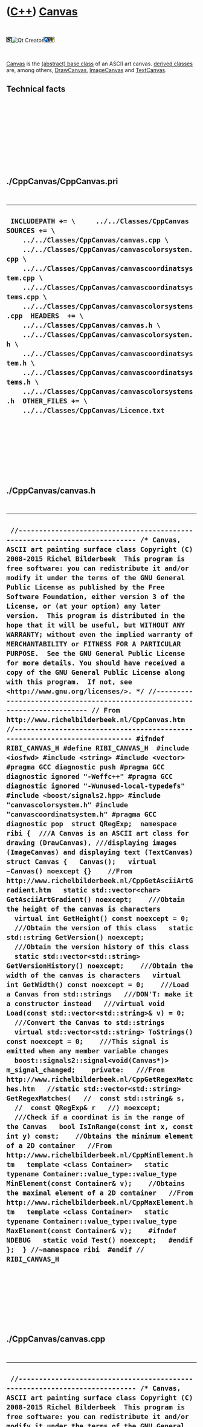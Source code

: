 
 

 

 

 

 

([C++](Cpp.md)) [Canvas](CppCanvas.md)
========================================

 

![STL](PicStl.png)![Qt
Creator](PicQtCreator.png)![Lubuntu](PicLubuntu.png)![Windows](PicWindows.png)

 

[Canvas](CppCanvas.md) is the [(abstract) base
class](CppAbstractBaseClass.md) of an ASCII art canvas. [derived
classes](CppDerivedClass.md) are, among others,
[DrawCanvas](CppDrawCanvas.md), [ImageCanvas](CppImageCanvas.md) and
[TextCanvas](CppTextCanvas.md).

Technical facts
---------------

 

 

 

 

 

 

./CppCanvas/CppCanvas.pri
-------------------------

 

  ----------------------------------------------------------------------------------------------------------------------------------------------------------------------------------------------------------------------------------------------------------------------------------------------------------------------------------------------------------------------------------------------------------------------------------------------------------------------------------------------------------------------------------------------------------------------------------------------------------------------------------------------------------------
  ` INCLUDEPATH += \     ../../Classes/CppCanvas  SOURCES += \     ../../Classes/CppCanvas/canvas.cpp \     ../../Classes/CppCanvas/canvascolorsystem.cpp \     ../../Classes/CppCanvas/canvascoordinatsystem.cpp \     ../../Classes/CppCanvas/canvascoordinatsystems.cpp \     ../../Classes/CppCanvas/canvascolorsystems.cpp  HEADERS  += \     ../../Classes/CppCanvas/canvas.h \     ../../Classes/CppCanvas/canvascolorsystem.h \     ../../Classes/CppCanvas/canvascoordinatsystem.h \     ../../Classes/CppCanvas/canvascoordinatsystems.h \     ../../Classes/CppCanvas/canvascolorsystems.h  OTHER_FILES += \     ../../Classes/CppCanvas/Licence.txt`
  ----------------------------------------------------------------------------------------------------------------------------------------------------------------------------------------------------------------------------------------------------------------------------------------------------------------------------------------------------------------------------------------------------------------------------------------------------------------------------------------------------------------------------------------------------------------------------------------------------------------------------------------------------------------

 

 

 

 

 

./CppCanvas/canvas.h
--------------------

 

  -------------------------------------------------------------------------------------------------------------------------------------------------------------------------------------------------------------------------------------------------------------------------------------------------------------------------------------------------------------------------------------------------------------------------------------------------------------------------------------------------------------------------------------------------------------------------------------------------------------------------------------------------------------------------------------------------------------------------------------------------------------------------------------------------------------------------------------------------------------------------------------------------------------------------------------------------------------------------------------------------------------------------------------------------------------------------------------------------------------------------------------------------------------------------------------------------------------------------------------------------------------------------------------------------------------------------------------------------------------------------------------------------------------------------------------------------------------------------------------------------------------------------------------------------------------------------------------------------------------------------------------------------------------------------------------------------------------------------------------------------------------------------------------------------------------------------------------------------------------------------------------------------------------------------------------------------------------------------------------------------------------------------------------------------------------------------------------------------------------------------------------------------------------------------------------------------------------------------------------------------------------------------------------------------------------------------------------------------------------------------------------------------------------------------------------------------------------------------------------------------------------------------------------------------------------------------------------------------------------------------------------------------------------------------------------------------------------------------------------------------------------------------------------------------------------------------------------------------------------------------------------------------------------------------------------------------------------------------------------------------------------------------------------------------------------------------------------------------------------------------------------------------------------------------------------------------------------------------------------------------------------------------------------------------------------------------------------------------------------------------------------------------------------------------------------------
  ` //--------------------------------------------------------------------------- /* Canvas, ASCII art painting surface class Copyright (C) 2008-2015 Richel Bilderbeek  This program is free software: you can redistribute it and/or modify it under the terms of the GNU General Public License as published by the Free Software Foundation, either version 3 of the License, or (at your option) any later version.  This program is distributed in the hope that it will be useful, but WITHOUT ANY WARRANTY; without even the implied warranty of MERCHANTABILITY or FITNESS FOR A PARTICULAR PURPOSE.  See the GNU General Public License for more details. You should have received a copy of the GNU General Public License along with this program.  If not, see <http://www.gnu.org/licenses/>. */ //--------------------------------------------------------------------------- // From http://www.richelbilderbeek.nl/CppCanvas.htm //--------------------------------------------------------------------------- #ifndef RIBI_CANVAS_H #define RIBI_CANVAS_H  #include <iosfwd> #include <string> #include <vector>  #pragma GCC diagnostic push #pragma GCC diagnostic ignored "-Weffc++" #pragma GCC diagnostic ignored "-Wunused-local-typedefs" #include <boost/signals2.hpp> #include "canvascolorsystem.h" #include "canvascoordinatsystem.h" #pragma GCC diagnostic pop  struct QRegExp;  namespace ribi {  ///A Canvas is an ASCII art class for drawing (DrawCanvas), ///displaying images (ImageCanvas) and displaying text (TextCanvas) struct Canvas {   Canvas();   virtual ~Canvas() noexcept {}    //From http://www.richelbilderbeek.nl/CppGetAsciiArtGradient.htm   static std::vector<char> GetAsciiArtGradient() noexcept;    ///Obtain the height of the canvas is characters   virtual int GetHeight() const noexcept = 0;    ///Obtain the version of this class   static std::string GetVersion() noexcept;    ///Obtain the version history of this class   static std::vector<std::string> GetVersionHistory() noexcept;    ///Obtain the width of the canvas is characters   virtual int GetWidth() const noexcept = 0;    ///Load a Canvas from std::strings   ///DON'T: make it a constructor instead   ///virtual void Load(const std::vector<std::string>& v) = 0;    ///Convert the Canvas to std::strings   virtual std::vector<std::string> ToStrings() const noexcept = 0;    ///This signal is emitted when any member variable changes   boost::signals2::signal<void(Canvas*)> m_signal_changed;    private:   ///From http://www.richelbilderbeek.nl/CppGetRegexMatches.htm   //static std::vector<std::string> GetRegexMatches(   //  const std::string& s,   //  const QRegExp& r   //) noexcept;    ///Check if a coordinat is in the range of the Canvas   bool IsInRange(const int x, const int y) const;    //Obtains the minimum element of a 2D container   //From http://www.richelbilderbeek.nl/CppMinElement.htm   template <class Container>   static typename Container::value_type::value_type MinElement(const Container& v);    //Obtains the maximal element of a 2D container   //From http://www.richelbilderbeek.nl/CppMaxElement.htm   template <class Container>   static typename Container::value_type::value_type MaxElement(const Container& v);    #ifndef NDEBUG   static void Test() noexcept;   #endif };  } //~namespace ribi  #endif // RIBI_CANVAS_H`
  -------------------------------------------------------------------------------------------------------------------------------------------------------------------------------------------------------------------------------------------------------------------------------------------------------------------------------------------------------------------------------------------------------------------------------------------------------------------------------------------------------------------------------------------------------------------------------------------------------------------------------------------------------------------------------------------------------------------------------------------------------------------------------------------------------------------------------------------------------------------------------------------------------------------------------------------------------------------------------------------------------------------------------------------------------------------------------------------------------------------------------------------------------------------------------------------------------------------------------------------------------------------------------------------------------------------------------------------------------------------------------------------------------------------------------------------------------------------------------------------------------------------------------------------------------------------------------------------------------------------------------------------------------------------------------------------------------------------------------------------------------------------------------------------------------------------------------------------------------------------------------------------------------------------------------------------------------------------------------------------------------------------------------------------------------------------------------------------------------------------------------------------------------------------------------------------------------------------------------------------------------------------------------------------------------------------------------------------------------------------------------------------------------------------------------------------------------------------------------------------------------------------------------------------------------------------------------------------------------------------------------------------------------------------------------------------------------------------------------------------------------------------------------------------------------------------------------------------------------------------------------------------------------------------------------------------------------------------------------------------------------------------------------------------------------------------------------------------------------------------------------------------------------------------------------------------------------------------------------------------------------------------------------------------------------------------------------------------------------------------------------------------------------------------------------------------

 

 

 

 

 

./CppCanvas/canvas.cpp
----------------------

 

  ------------------------------------------------------------------------------------------------------------------------------------------------------------------------------------------------------------------------------------------------------------------------------------------------------------------------------------------------------------------------------------------------------------------------------------------------------------------------------------------------------------------------------------------------------------------------------------------------------------------------------------------------------------------------------------------------------------------------------------------------------------------------------------------------------------------------------------------------------------------------------------------------------------------------------------------------------------------------------------------------------------------------------------------------------------------------------------------------------------------------------------------------------------------------------------------------------------------------------------------------------------------------------------------------------------------------------------------------------------------------------------------------------------------------------------------------------------------------------------------------------------------------------------------------------------------------------------------------------------------------------------------------------------------------------------------------------------------------------------------------------------------------------------------------------------------------------------------------------------------------------------------------------------------------------------------------------------------------------------------------------------------------------------------------------------------------------------------------------------------------------------------------------------------------------------------------------------------------------------------------------------------------------------------------------------------------------------------------------------------------------------------------------------------------------------------------------------------------------------------------------------------------------------------------------------------------------------------------------------------------------------------------------------------------------------------------------------------------------------------------------------------------------------------------------------------------------------------------------------------------------------------------------------------------------------------------------------------------------------------------------------------------------------------------------------------------------------------------------------------------------------------------------------------------------------------------------------------------------------------------------------------------------------------------------------------------------------------------------------------------------------------------------------------------------------------------------------------------------------------------------------------------------------------------------------------------------------------------------------------------------------------------------------------------------------------------------------------------------------------------------
  ``  //--------------------------------------------------------------------------- /* Canvas, ASCII art painting surface class Copyright (C) 2008-2015 Richel Bilderbeek  This program is free software: you can redistribute it and/or modify it under the terms of the GNU General Public License as published by the Free Software Foundation, either version 3 of the License, or (at your option) any later version.  This program is distributed in the hope that it will be useful, but WITHOUT ANY WARRANTY; without even the implied warranty of MERCHANTABILITY or FITNESS FOR A PARTICULAR PURPOSE.  See the GNU General Public License for more details. You should have received a copy of the GNU General Public License along with this program.  If not, see <http://www.gnu.org/licenses/>. */ //--------------------------------------------------------------------------- // From http://www.richelbilderbeek.nl/CppCanvas.htm //--------------------------------------------------------------------------- #include "canvas.h"  #include <iostream> #include <cassert> #include <cmath> #include <algorithm> #include <functional> #include <iterator>  #pragma GCC diagnostic push #pragma GCC diagnostic ignored "-Weffc++" #pragma GCC diagnostic ignored "-Wunused-local-typedefs" #pragma GCC diagnostic ignored "-Wunused-but-set-parameter" #include <boost/math/constants/constants.hpp> #include <boost/algorithm/string/split.hpp>  #include <QString> #include <QRegExp>  #include "canvascolorsystems.h" #include "canvascoordinatsystems.h" #include "fileio.h" #include "trace.h"  #pragma GCC diagnostic pop  ribi::Canvas::Canvas()   : m_signal_changed{} {  }  std::vector<char> ribi::Canvas::GetAsciiArtGradient() noexcept {   return { 'M','N','m','d','h','y','s','o','+','/',':','-','.','`',' ' }; }  std::string ribi::Canvas::GetVersion() noexcept {   return "1.0"; }  std::vector<std::string> ribi::Canvas::GetVersionHistory() noexcept {   return {     "2014-01-10: version 1.0: initial version, split up from DrawCanvas"   }; }  template <class Container> typename Container::value_type::value_type ribi::Canvas::MinElement(const Container& v) {   assert(v.empty() == false && "Container must have a size");   //Obtain an initial lowest value   typename Container::value_type::value_type minValue     = *(std::min_element(v[0].begin(),v[0].end()));    //Set the iterators   const typename Container::const_iterator rowEnd = v.end();   typename Container::const_iterator row = v.begin();   ++row; //Move to the next position, as index 0 is already read from    for ( ; row != rowEnd; ++row) //row is already initialized   {     const typename Container::value_type::value_type localMinVal       = *(std::min_element(row->begin(),row->end()));     if (localMinVal < minValue) minValue = localMinVal;   }   return minValue; }  template <class Container> typename Container::value_type::value_type ribi::Canvas::MaxElement(const Container& v) {   assert(v.empty() == false && "Container must have a size");    //Obtain an initial heighest value   typename Container::value_type::value_type maxValue     = *(std::max_element(v[0].begin(),v[0].end()));    //Set the iterators   const typename Container::const_iterator rowEnd = v.end();   typename Container::const_iterator row = v.begin();   ++row; //Move to the next position, as index 0 is already read from   for ( ; row != rowEnd; ++row) //row is already initialized   {     const typename Container::value_type::value_type localMaxVal       = *(std::max_element(row->begin(),row->end()));     if (localMaxVal > maxValue) maxValue = localMaxVal;   }   return maxValue; } ``
  ------------------------------------------------------------------------------------------------------------------------------------------------------------------------------------------------------------------------------------------------------------------------------------------------------------------------------------------------------------------------------------------------------------------------------------------------------------------------------------------------------------------------------------------------------------------------------------------------------------------------------------------------------------------------------------------------------------------------------------------------------------------------------------------------------------------------------------------------------------------------------------------------------------------------------------------------------------------------------------------------------------------------------------------------------------------------------------------------------------------------------------------------------------------------------------------------------------------------------------------------------------------------------------------------------------------------------------------------------------------------------------------------------------------------------------------------------------------------------------------------------------------------------------------------------------------------------------------------------------------------------------------------------------------------------------------------------------------------------------------------------------------------------------------------------------------------------------------------------------------------------------------------------------------------------------------------------------------------------------------------------------------------------------------------------------------------------------------------------------------------------------------------------------------------------------------------------------------------------------------------------------------------------------------------------------------------------------------------------------------------------------------------------------------------------------------------------------------------------------------------------------------------------------------------------------------------------------------------------------------------------------------------------------------------------------------------------------------------------------------------------------------------------------------------------------------------------------------------------------------------------------------------------------------------------------------------------------------------------------------------------------------------------------------------------------------------------------------------------------------------------------------------------------------------------------------------------------------------------------------------------------------------------------------------------------------------------------------------------------------------------------------------------------------------------------------------------------------------------------------------------------------------------------------------------------------------------------------------------------------------------------------------------------------------------------------------------------------------------------------------------

 

 

 

 

 

./CppCanvas/canvascolorsystem.h
-------------------------------

 

  -----------------------------------------------------------------------------------------------------------------------------------------------------------------------------------------------------------------------------------------------------------------------------------------------------------------------------------------------------------------------------
  ` #ifndef RIBI_CANVASCOLORSYSTEM_H #define RIBI_CANVASCOLORSYSTEM_H  namespace ribi {  ///The color system used to draw on a Canvas: ///- normal: full/drawn is displayed by M ///- invert: empty/non-drawn is displayed by M enum class CanvasColorSystem {   normal,   invert,    n_types //Used for testing };  } //~namespace ribi  #endif // RIBI_CANVASCOLORSYSTEM_H`
  -----------------------------------------------------------------------------------------------------------------------------------------------------------------------------------------------------------------------------------------------------------------------------------------------------------------------------------------------------------------------------

 

 

 

 

 

./CppCanvas/canvascolorsystem.cpp
---------------------------------

 

  -----------------------------------
  ` #include "canvascolorsystem.h"`
  -----------------------------------

 

 

 

 

 

./CppCanvas/canvascolorsystems.h
--------------------------------

 

  -------------------------------------------------------------------------------------------------------------------------------------------------------------------------------------------------------------------------------------------------------------------------------------------------------------------------------------------------------------------------------------------------------------------------------------------------------------------------------------------------------------------------------------------------------------------------------------------------------------------------------------------------------------------------------------------------------------------------------------------------------------------------------------------------------------------------------------------------------------
  ` #ifndef RIBI_CANVASCOLORSYSTEMS_H #define RIBI_CANVASCOLORSYSTEMS_H  #include <string> #include <vector>  #include "canvascolorsystem.h"  #pragma GCC diagnostic push #pragma GCC diagnostic ignored "-Weffc++" #pragma GCC diagnostic ignored "-Wunused-local-typedefs" #include <boost/bimap.hpp> #pragma GCC diagnostic pop  namespace ribi {  struct CanvasColorSystems {   CanvasColorSystems();    std::vector<CanvasColorSystem> GetAll() const noexcept;   std::string ToStr(const CanvasColorSystem s) const noexcept;   CanvasColorSystem ToType(const std::string& s) const;    private:   static boost::bimap<CanvasColorSystem,std::string> m_map;   static boost::bimap<CanvasColorSystem,std::string> CreateMap();    #ifndef NDEBUG   static void Test() noexcept;   #endif };  } //~namespace ribi  #endif // RIBI_CANVASCOLORSYSTEMS_H`
  -------------------------------------------------------------------------------------------------------------------------------------------------------------------------------------------------------------------------------------------------------------------------------------------------------------------------------------------------------------------------------------------------------------------------------------------------------------------------------------------------------------------------------------------------------------------------------------------------------------------------------------------------------------------------------------------------------------------------------------------------------------------------------------------------------------------------------------------------------------

 

 

 

 

 

./CppCanvas/canvascolorsystems.cpp
----------------------------------

 

  -------------------------------------------------------------------------------------------------------------------------------------------------------------------------------------------------------------------------------------------------------------------------------------------------------------------------------------------------------------------------------------------------------------------------------------------------------------------------------------------------------------------------------------------------------------------------------------------------------------------------------------------------------------------------------------------------------------------------------------------------------------------------------------------------------------------------------------------------------------------------------------------------------------------------------------------------------------------------------------------------------------------------------------------------------------------------------------------------------------------------------------------------------------------------------------------------------------------------------------------------------------------------------------------------------------------------------------------------------------------------------------------------------------------------------------------------------------------------------------------------------------------------------------------------------------------------------------------------------------------------------------------------------------------------------------------------------------------------------------------------------------------------------------------------------------------------------------------------------------------------------------------------------------------------------------------------------------------------------------------------------------------------------------------------------------------------------------------------------------------------------------------------------------------------------
  ` #include "canvascolorsystems.h"  #include <cassert>  #include "testtimer.h" #include "trace.h"  boost::bimap<ribi::CanvasColorSystem,std::string> ribi::CanvasColorSystems::m_map;  ribi::CanvasColorSystems::CanvasColorSystems() {   #ifndef NDEBUG   Test();   #endif }  boost::bimap<ribi::CanvasColorSystem,std::string> ribi::CanvasColorSystems::CreateMap() {   boost::bimap<CanvasColorSystem,std::string> m;   m.insert(boost::bimap<CanvasColorSystem,std::string>::value_type(     CanvasColorSystem::invert,"invert"));   m.insert(boost::bimap<CanvasColorSystem,std::string>::value_type(     CanvasColorSystem::normal,"normal"));   return m; }  std::vector<ribi::CanvasColorSystem> ribi::CanvasColorSystems::GetAll() const noexcept {   const std::vector<CanvasColorSystem> v {     CanvasColorSystem::invert,     CanvasColorSystem::normal   };   assert(static_cast<int>(v.size()) == static_cast<int>(CanvasColorSystem::n_types));   return v; }  #ifndef NDEBUG void ribi::CanvasColorSystems::Test() noexcept {   {     static bool is_tested{false};     if (is_tested) return;     is_tested = true;   }   const TestTimer test_timer(__func__,__FILE__,1.0);   const std::vector<CanvasColorSystem> v = CanvasColorSystems().GetAll();   const std::size_t sz = v.size();   for (std::size_t i=0; i!=sz; ++i)   {     assert(i < v.size());     const CanvasColorSystem t = v[i];     const std::string s = CanvasColorSystems().ToStr(t);     assert(!s.empty());     const CanvasColorSystem u = CanvasColorSystems().ToType(s);     assert(u == t);   } } #endif  std::string ribi::CanvasColorSystems::ToStr(const CanvasColorSystem type) const noexcept {   if (m_map.left.empty()) m_map = CreateMap();   assert(!m_map.left.empty());   assert(m_map.left.count(type));   const std::string s = m_map.left.find(type)->second;   return s; }  ribi::CanvasColorSystem ribi::CanvasColorSystems::ToType(const std::string& s) const {   if (m_map.right.empty()) m_map = CreateMap();   assert(!m_map.right.empty());   assert(m_map.right.count(s) == 1);   const CanvasColorSystem t = m_map.right.find(s)->second;   return t; }`
  -------------------------------------------------------------------------------------------------------------------------------------------------------------------------------------------------------------------------------------------------------------------------------------------------------------------------------------------------------------------------------------------------------------------------------------------------------------------------------------------------------------------------------------------------------------------------------------------------------------------------------------------------------------------------------------------------------------------------------------------------------------------------------------------------------------------------------------------------------------------------------------------------------------------------------------------------------------------------------------------------------------------------------------------------------------------------------------------------------------------------------------------------------------------------------------------------------------------------------------------------------------------------------------------------------------------------------------------------------------------------------------------------------------------------------------------------------------------------------------------------------------------------------------------------------------------------------------------------------------------------------------------------------------------------------------------------------------------------------------------------------------------------------------------------------------------------------------------------------------------------------------------------------------------------------------------------------------------------------------------------------------------------------------------------------------------------------------------------------------------------------------------------------------------------------

 

 

 

 

 

./CppCanvas/canvascoordinatsystem.h
-----------------------------------

 

  --------------------------------------------------------------------------------------------------------------------------------------------------------------------------------------------------------------------------------------------------------------------------------------------------------------------------------------------------------------------------------------------------------------------------------------------------------------------------------
  ` #ifndef RIBI_CANVASCOORDINATSYSTEM_H #define RIBI_CANVASCOORDINATSYSTEM_H  namespace ribi {  ///The coordinat system used in displayal: ///- screen: origin is at top-left of the screen ///- graph: origin is at bottom-left of the screen enum class CanvasCoordinatSystem {   graph,   screen,    n_types //Used for testing };  ///View canvascoordinatsystem.h for functions to work with this enum class  } //~namespace ribi  #endif // RIBI_CANVASCOORDINATSYSTEM_H`
  --------------------------------------------------------------------------------------------------------------------------------------------------------------------------------------------------------------------------------------------------------------------------------------------------------------------------------------------------------------------------------------------------------------------------------------------------------------------------------

 

 

 

 

 

./CppCanvas/canvascoordinatsystem.cpp
-------------------------------------

 

  ---------------------------------------
  ` #include "canvascoordinatsystem.h"`
  ---------------------------------------

 

 

 

 

 

./CppCanvas/canvascoordinatsystems.h
------------------------------------

 

  ----------------------------------------------------------------------------------------------------------------------------------------------------------------------------------------------------------------------------------------------------------------------------------------------------------------------------------------------------------------------------------------------------------------------------------------------------------------------------------------------------------------------------------------------------------------------------------------------------------------------------------------------------------------------------------------------------------------------------------------------------------------------------------------------------------------------------------------------------------------------------------------------------------
  ` #ifndef RIBI_CANVASCOORDINATSYSTEMS_H #define RIBI_CANVASCOORDINATSYSTEMS_H  #include <string> #include <vector>   #pragma GCC diagnostic push #pragma GCC diagnostic ignored "-Weffc++" #pragma GCC diagnostic ignored "-Wunused-local-typedefs" #include <boost/bimap.hpp>  #include "canvascoordinatsystem.h" #pragma GCC diagnostic pop  namespace ribi {  struct CanvasCoordinatSystems {   CanvasCoordinatSystems();    std::vector<CanvasCoordinatSystem> GetAll() const noexcept;   std::string ToStr(const CanvasCoordinatSystem s) const noexcept;   CanvasCoordinatSystem ToType(const std::string& s) const;    private:   static boost::bimap<CanvasCoordinatSystem,std::string> m_map;   static boost::bimap<CanvasCoordinatSystem,std::string> CreateMap();    #ifndef NDEBUG   static void Test() noexcept;   #endif };  } //~namespace ribi  #endif // RIBI_CANVASCOORDINATSYSTEMS_H`
  ----------------------------------------------------------------------------------------------------------------------------------------------------------------------------------------------------------------------------------------------------------------------------------------------------------------------------------------------------------------------------------------------------------------------------------------------------------------------------------------------------------------------------------------------------------------------------------------------------------------------------------------------------------------------------------------------------------------------------------------------------------------------------------------------------------------------------------------------------------------------------------------------------------

 

 

 

 

 

./CppCanvas/canvascoordinatsystems.cpp
--------------------------------------

 

  -----------------------------------------------------------------------------------------------------------------------------------------------------------------------------------------------------------------------------------------------------------------------------------------------------------------------------------------------------------------------------------------------------------------------------------------------------------------------------------------------------------------------------------------------------------------------------------------------------------------------------------------------------------------------------------------------------------------------------------------------------------------------------------------------------------------------------------------------------------------------------------------------------------------------------------------------------------------------------------------------------------------------------------------------------------------------------------------------------------------------------------------------------------------------------------------------------------------------------------------------------------------------------------------------------------------------------------------------------------------------------------------------------------------------------------------------------------------------------------------------------------------------------------------------------------------------------------------------------------------------------------------------------------------------------------------------------------------------------------------------------------------------------------------------------------------------------------------------------------------------------------------------------------------------------------------------------------------------------------------------------------------------------------------------------------------------------------------------------------------------------------------------------------------------------------------------------------------------------------------------------------------------------------------------------
  ` #include "canvascoordinatsystems.h"  #include <cassert>  #include "testtimer.h" #include "trace.h"  boost::bimap<ribi::CanvasCoordinatSystem,std::string> ribi::CanvasCoordinatSystems::m_map;  ribi::CanvasCoordinatSystems::CanvasCoordinatSystems() {   #ifndef NDEBUG   Test();   #endif }  boost::bimap<ribi::CanvasCoordinatSystem,std::string> ribi::CanvasCoordinatSystems::CreateMap() {   boost::bimap<CanvasCoordinatSystem,std::string> m;   m.insert(boost::bimap<CanvasCoordinatSystem,std::string>::value_type(     CanvasCoordinatSystem::graph,"graph"));   m.insert(boost::bimap<CanvasCoordinatSystem,std::string>::value_type(     CanvasCoordinatSystem::screen,"screen"));   return m; }  std::vector<ribi::CanvasCoordinatSystem> ribi::CanvasCoordinatSystems::GetAll() const noexcept {   const std::vector<CanvasCoordinatSystem> v {     CanvasCoordinatSystem::graph,     CanvasCoordinatSystem::screen   };   assert(static_cast<int>(v.size()) == static_cast<int>(CanvasCoordinatSystem::n_types));   return v; }  #ifndef NDEBUG void ribi::CanvasCoordinatSystems::Test() noexcept {   {     static bool is_tested{false};     if (is_tested) return;     is_tested = true;   }   const TestTimer test_timer(__func__,__FILE__,1.0);   const std::vector<CanvasCoordinatSystem> v = CanvasCoordinatSystems().GetAll();   const std::size_t sz = v.size();   for (std::size_t i=0; i!=sz; ++i)   {     assert(i < v.size());     const CanvasCoordinatSystem t = v[i];     const std::string s = CanvasCoordinatSystems().ToStr(t);     assert(!s.empty());     const CanvasCoordinatSystem u = CanvasCoordinatSystems().ToType(s);     assert(u == t);   } } #endif   std::string ribi::CanvasCoordinatSystems::ToStr(const CanvasCoordinatSystem type) const noexcept {   if (m_map.left.empty()) m_map = CreateMap();   assert(!m_map.left.empty());   assert(m_map.left.count(type));   const std::string s = m_map.left.find(type)->second;   return s; }  ribi::CanvasCoordinatSystem ribi::CanvasCoordinatSystems::ToType(const std::string& s) const {   if (m_map.right.empty()) m_map = CreateMap();   assert(!m_map.right.empty());   assert(m_map.right.count(s) == 1);   const CanvasCoordinatSystem t = m_map.right.find(s)->second;   return t; }`
  -----------------------------------------------------------------------------------------------------------------------------------------------------------------------------------------------------------------------------------------------------------------------------------------------------------------------------------------------------------------------------------------------------------------------------------------------------------------------------------------------------------------------------------------------------------------------------------------------------------------------------------------------------------------------------------------------------------------------------------------------------------------------------------------------------------------------------------------------------------------------------------------------------------------------------------------------------------------------------------------------------------------------------------------------------------------------------------------------------------------------------------------------------------------------------------------------------------------------------------------------------------------------------------------------------------------------------------------------------------------------------------------------------------------------------------------------------------------------------------------------------------------------------------------------------------------------------------------------------------------------------------------------------------------------------------------------------------------------------------------------------------------------------------------------------------------------------------------------------------------------------------------------------------------------------------------------------------------------------------------------------------------------------------------------------------------------------------------------------------------------------------------------------------------------------------------------------------------------------------------------------------------------------------------------------

 

 

 

 

 

 

